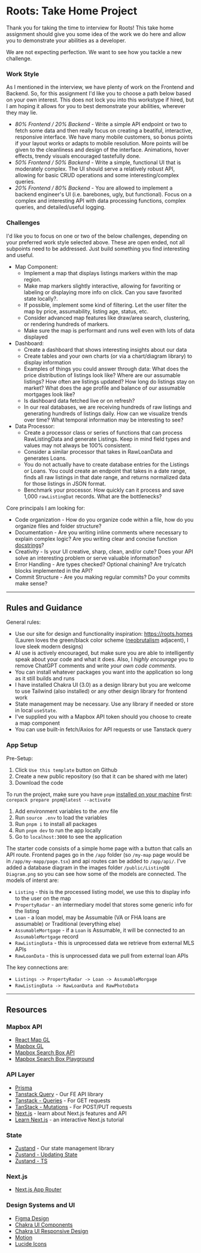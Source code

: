 # Roots: Take Home Project

Thank you for taking the time to interview for Roots! This take home assignment should give you
some idea of the work we do here and allow you to demonstrate your abilities as a developer.

We are not expecting perfection. We want to see how you tackle a new challenge. 

### Work Style
As I mentioned in the interview, we have plenty of work on the Frontend and Backend. So, for this assignment I'd like you to choose a path below based on your own interest. This does not lock you into this workstype if hired, but I am hoping it allows for you to best demonstrate your abilities, wherever they may lie.
- *80% Frontend / 20% Backend* - Write a simple API endpoint or two to fetch some data and then really focus on creating a beatiful, interactive, responsive interface. We have many mobile customers, so bonus points if your layout works or adapts to mobile resolution. More points will be given to the cleanliness and design of the interface. Animations, hover effects, trendy visuals encouraged tastefully done. 
- *50% Frontend / 50% Backend* - Write a simple, functional UI that is moderately complex. The UI should serve a relatively robust API, allowing for basic CRUD operations and some interesting/complex queries. 
- *20% Frontend / 80% Backend* - You are allowed to implement a backend engineer's UI (i.e. barebones, ugly, but functional). Focus on a complex and interesting API with data processing functions, complex queries, and detailed/useful logging. 

### Challenges
I'd like you to focus on one or two of the below challenges, depending on your preferred work style selected above. These are open ended, not all subpoints need to be addressed. Just build something you find interesting and useful.
- Map Component: 
  - Implement a map that displays listings markers within the map region. 
  - Make map markers slightly interactive, allowing for favoriting or labeling or displaying more info on click. Can you save favorited state locally?. 
  - If possible, implement some kind of filtering. Let the user filter the map by price, assumability, listing age, status, etc. 
  - Consider advanced map features like draw/area search, clustering, or rendering hundreds of markers.
  - Make sure the map is performant and runs well even with lots of data displayed
- Dashboard: 
  - Create a dashboard that shows interesting insights about our data
  - Create tables and your own charts (or via a chart/diagram library) to display information
  - Examples of things you could answer through data: What does the price distribution of listings look like? Where are our assumable listings? How often are listings updated? How long do listings stay on market? What does the age profile and balance of our assumable mortgages look like?
  - Is dashboard data fetched live or on refresh?
  - In our real databases, we are receiving hundreds of raw listings and generating hundreds of listings daily. How can we visualize trends over time? What temporal information may be interesting to see?
- Data Processor:
  - Create a processor class or series of functions that can process RawListingData and generate Listings. Keep in mind field types and values may not always be 100% consistent. 
  - Consider a similar processor that takes in RawLoanData and generates Loans. 
  - You do not actually have to create database entries for the Listings or Loans. You could create an endpoint that takes in a date range, finds all raw listings in that date range, and returns normalized data for those listings in JSON format. 
  - Benchmark your processor. How quickly can it process and save 1,000 `rawListingDat` records. What are the bottlenecks?

Core principals I am looking for:
- Code organization - How do you organize code within a file, how do you organize files and folder structure?
- Documentation - Are you writing inline comments where necessary to explain complex logic? Are you writing clear and concise function [docstrings](https://stackoverflow.com/questions/34205666/utilizing-docstrings)?
- Creativity - Is your UI creative, sharp, clean, and/or cute? Does your API solve an interesting problem or serve valuable information?
- Error Handling - Are types checked? Optional chaining? Are try/catch blocks implemented in the API?
- Commit Structure - Are you making regular commits? Do your commits make sense?

-----

## Rules and Guidance
General rules:
- Use our site for design and functionality inspiration: https://roots.homes (Lauren loves the green/black color scheme ([neobrutalism](https://www.neobrutalism.dev/) adjacent), I love sleek modern designs)
- AI use is actively encouraged, but make sure you are able to intelligently speak about your code and what it does. Also, I _highly encourage_ you to remove ChatGPT comments and write _your own code comments_.
- You can install whatever packages you want into the application so long as it still builds and runs
- I have installed Chakra UI (3.0) as a design library but you are welcome to use Tailwind (also installed) or any other design library for frontend work
- State management may be necessary. Use any library if needed or store in local `useState`.
- I've supplied you with a Mapbox API token should you choose to create a map component
- You can use built-in fetch/Axios for API requests or use Tanstack query

### App Setup

Pre-Setup:
1. Click `Use this template` button on Github
2. Create a new public repository (so that it can be shared with me later)
3. Download the code

To run the project, make sure you have `pnpm` [installed on your machine](https://pnpm.io/installation) first:
`corepack prepare pnpm@latest --activate`

1. Add environment variables to the .env file
2. Run `source .env` to load the variables
3. Run `pnpm i` to install all packages
4. Run `pnpm dev` to run the app locally
5. Go to `localhost:3000` to see the application

The starter code consists of a simple home page with a button that calls an API route. Frontend pages go in the `/app` folder (so `/my-map` page would be in `/app/my-mapp/page.tsx`) and api routes can be added to `/app/api/`.
I've added a database diagram in the images folder `/public/ListingDB Diagram.png` so you can see how some of the models are connected. The models of interst are:
- `Listing` - this is the processed listing model, we use this to display info to the user on the map
- `PropertyRadar` - an intermediary model that stores some generic info for the listing
- `Loan` - a loan model, may be Assumable (VA or FHA loans are assumable) or Traditional (everything else)
- `AssumableMortgage` - if a `Loan` is Assumable, it will be connected to an `AssumableMortgage` record
- `RawListingData` - this is unprocessed data we retrieve from external MLS APIs
- `RawLoanData` - this is unprocessed data we pull from external loan APIs

The key connections are: 
- `Listings -> PropertyRadar -> Loan -> AssumableMorgage`
- `RawListingData -> RawLoanData and RawPhotoData`

-----

## Resources
### Mapbox API
- [React Map GL](https://visgl.github.io/react-map-gl/docs/api-reference/mapbox/map)
- [Mapbox GL](https://docs.mapbox.com/mapbox-gl-js/api/map/)
- [Mapbox Search Box API](https://docs.mapbox.com/mapbox-search-js/api/react/search/)
- [Mapbox Search Box Playground](https://docs.mapbox.com/playground/search-box/)

### API Layer
- [Prisma](https://www.prisma.io/docs/orm/overview/prisma-in-your-stack/rest)
- [Tanstack Query](https://tanstack.com/query/latest/docs/framework/react/overview) - Our FE API library
- [Tanstack - Queries](https://tanstack.com/query/latest/docs/framework/react/guides/queries) - For GET requests
- [TanStack - Mutations](https://tanstack.com/query/latest/docs/framework/react/guides/mutations) - For POST/PUT requests
- [Next.js](https://nextjs.org/docs) - learn about Next.js features and API
- [Learn Next.js](https://nextjs.org/learn) - an interactive Next.js tutorial

### State
- [Zustand](https://zustand.docs.pmnd.rs/getting-started/introduction) - Our state management library
- [Zustand - Updating State](https://zustand.docs.pmnd.rs/guides/updating-state)
- [Zustand - TS](https://zustand.docs.pmnd.rs/guides/typescript)

### Next.js
- [Next.js App Router](https://nextjs.org/docs/app/getting-started/layouts-and-pages)

### Design Systems and UI
- [Figma Design](https://www.figma.com/design/achn31wyF0Mmmoj1RW28Eg/Roots-(Copy)?node-id=3193-2)
- [Chakra UI Components](https://www.chakra-ui.com/docs/components/concepts/overview)
- [Chakra UI Responsive Design](https://www.chakra-ui.com/docs/styling/responsive-design)
- [Motion](https://motion.dev/docs/react-animation)
- [Lucide Icons](https://lucide.dev/icons/)
